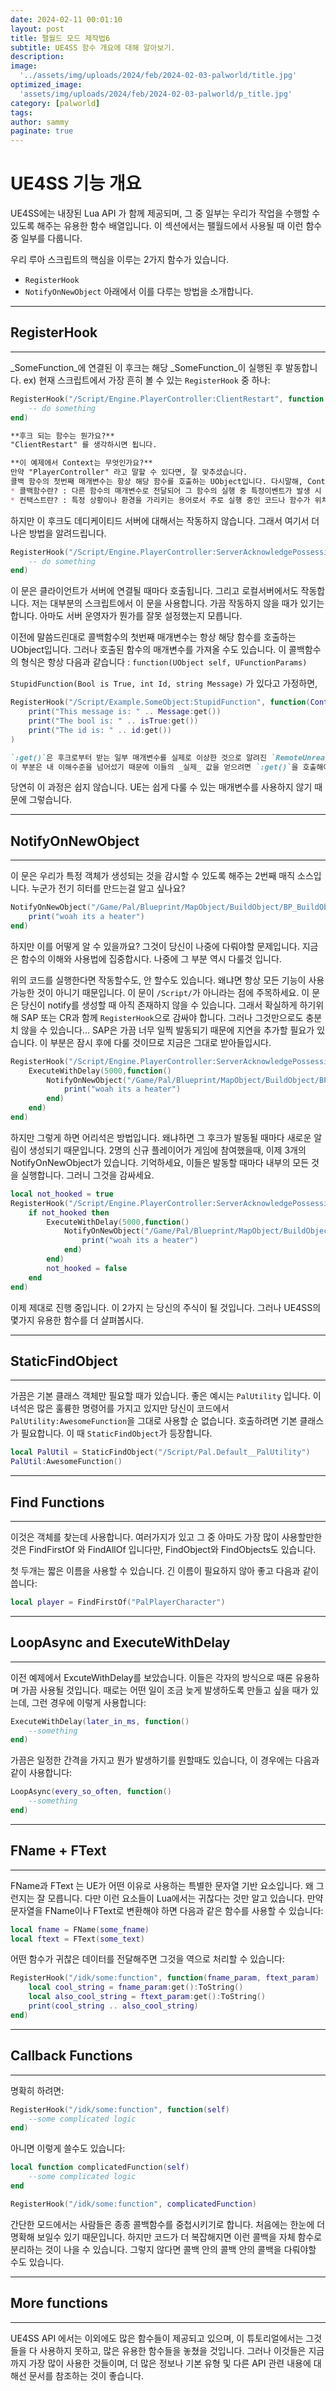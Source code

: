 ```yaml
---
date: 2024-02-11 00:01:10
layout: post
title: 팰월드 모드 제작법6
subtitle: UE4SS 함수 개요에 대해 알아보기.
description: 
image: 
  '../assets/img/uploads/2024/feb/2024-02-03-palworld/title.jpg'
optimized_image:    
  'assets/img/uploads/2024/feb/2024-02-03-palworld/p_title.jpg'
category: [palworld]
tags:  
author: sammy
paginate: true
---
```


# UE4SS 기능 개요
UE4SS에는 내장된 Lua API 가 함께 제공되며, 그 중 일부는 우리가 작업을 수행할 수 있도록 해주는 유용한 함수 배열입니다.
이 섹션에서는 팰월드에서 사용될 때 이런 함수 중 일부를 다룹니다.

우리 루아 스크립트의 핵심을 이루는 2가지 함수가 있습니다.
  * `RegisterHook`
  * `NotifyOnNewObject`
아래에서 이를 다루는 방법을 소개합니다.

*****
## RegisterHook
*****
_SomeFunction_에 연결된 이 후크는 해당 _SomeFunction_이 실행된 후 발동합니다.
ex) 현재 스크립트에서 가장 흔히 볼 수 있는 `RegisterHook` 중 하나:
```lua
RegisterHook("/Script/Engine.PlayerController:ClientRestart", function (Context) 
    -- do something
end)
```
```markdown
**후크 되는 함수는 뭔가요?**
"ClientRestart" 를 생각하시면 됩니다.
```
```markdown
**이 예제에서 Context는 무엇인가요?**
만약 "PlayerController" 라고 말할 수 있다면, 잘 맞추셨습니다. 
콜백 함수의 첫번째 매개변수는 항상 해당 함수를 호출하는 UObject입니다. 다시말해, Context 입니다.
* 콜백함수란? : 다른 함수의 매개변수로 전달되어 그 함수의 실행 중 특정이벤트가 발생 시 호출되는 함수를 말합니다.
* 컨택스트란? : 특정 상황이나 환경을 가리키는 용어로서 주로 실행 중인 코드나 함수가 위치한 환경을 뜻하며, 해당 코드나 함수가 실행되는 맥락이나 상황을 의미.
```

하지만 이 후크도 데디케이티드 서버에 대해서는 작동하지 않습니다. 
그래서 여기서 더 나은 방법을 알려드립니다.
```lua
RegisterHook("/Script/Engine.PlayerController:ServerAcknowledgePossession", function(Context)
    -- do something
end)
```

이 문은 클라이언트가 서버에 연결될 때마다 호출됩니다. 그리고 로컬서버에서도 작동합니다.
저는 대부분의 스크립트에서 이 문을 사용합니다. 가끔  작동하지 않을 때가 있기는 합니다. 아마도 서버 운영자가 뭔가를 잘못 설정했는지 모릅니다.

이전에 말씀드린대로 콜백함수의 첫번째 매개변수는 항상 해당 함수를 호출하는 UObject입니다. 
그러나 호출된 함수의 매개변수를 가져올 수도 있습니다.
이 콜백함수의 형식은 항상 다음과 같습니다 : `function(UObject self, UFunctionParams)`

`StupidFunction(Bool is True, int Id, string Message)` 가 있다고 가정하면, 
```lua
RegisterHook("/Script/Example.SomeObject:StupidFunction", function(Context, isTrue, Id, Message)
    print("This message is: " .. Message:get())
    print("The bool is: " .. isTrue:get())
    print("The id is: " .. id:get())
)
```
```markdown
`:get()`은 후크로부터 받는 일부 매개변수를 실제로 이상한 것으로 알려진 `RemoteUnrealParam` 입니다. 
이 부분은 내 이해수준을 넘어섰기 때문에 이들의 _실제_ 값을 얻으려면 `:get()`을 호출해야 합니다.
```
당연히 이 과정은 쉽지 않습니다. UE는 쉽게 다룰 수 있는 매개변수를 사용하지 않기 때문에 그렇습니다.

*****
## NotifyOnNewObject
*****
이 문은 우리가 특정 객체가 생성되는 것을 감시할 수 있도록 해주는 2번째 매직 소스입니다.
누군가 전기 히터를 만드는걸 알고 싶나요?

```lua
NotifyOnNewObject("/Game/Pal/Blueprint/MapObject/BuildObject/BP_BuildObject_HeaterElectric.BP_BuildObject_HeaterElectric_C", function(Context)
    print("woah its a heater")
end)
```
하지만 이를 어떻게 알 수 있을까요? 그것이 당신이 나중에 다뤄야할 문제입니다. 
지금은 함수의 이해와 사용법에 집중합시다. 나중에 그 부분 역시 다룰것 입니다.

위의 코드를 실행한다면 작동할수도, 안 할수도 있습니다. 왜냐면 항상 모든 기능이 사용 가능한 것이 아니기 때문입니다.
이 문이 `/Script/`가 아니라는 점에 주목하세요. 이 문은 당신이 notify를 생성할 때 아직 존재하지 않을 수 있습니다.
그래서 확실하게 하기위해 SAP 또는 CR과 함께 `RegisterHook`으로 감싸야 합니다.
그러나 그것만으로도 충분치 않을 수 있습니다... SAP은 가끔 너무 일찍 발동되기 때문에 지연을 추가할 필요가 있습니다.
이 부분은 잠시 후에 다룰 것이므로 지금은 그대로 받아들입시다.

```lua
RegisterHook("/Script/Engine.PlayerController:ServerAcknowledgePossession", function(Context)
    ExecuteWithDelay(5000,function()
        NotifyOnNewObject("/Game/Pal/Blueprint/MapObject/BuildObject/BP_BuildObject_HeaterElectric_BP_BuildObject_HeaterElectric_C", function(Context)
            print("woah its a heater")
        end)
    end)
end)
```
하지만 그렇게 하면 어리석은 방법입니다. 왜냐하면 그 후크가 발동될 때마다 새로운 알림이 생성되기 때문입니다.
2명의 신규 플레이어가 게임에 참여했을때, 이제 3개의 NotifyOnNewObject가 있습니다. 
기억하세요, 이들은 발동할 때마다 내부의 모든 것을 실행합니다. 그러니 그것을 감싸세요. 
```lua
local not_hooked = true
RegisterHook("/Script/Engine.PlayerController:ServerAcknowledgePossession", function(Context)
    if not_hooked then
        ExecuteWithDelay(5000,function()
            NotifyOnNewObject("/Game/Pal/Blueprint/MapObject/BuildObject/BP_BuildObject_HeaterElectric_BP_BuildObject_HeaterElectric_C", function(Context)
                print("woah its a heater")
            end)
        end)
        not_hooked = false
    end
end)
```
이제 제대로 진행 중입니다. 
이 2가지 는 당신의 주식이 될 것입니다. 그러나 UE4SS의 몇가지 유용한 함수를 더 살펴봅시다.

*****
## StaticFindObject
*****
가끔은 기본 클래스 객체만 필요할 때가 있습니다. 좋은 예시는 `PalUtility` 입니다.
이 녀석은 많은 훌륭한 명령어를 가지고 있지만 당신이 코드에서 `PalUtility:AwesomeFunction`을 그대로 사용할 순 없습니다.
호출하려면 기본 클래스가 필요합니다. 이 때 `StaticFindObject`가 등장합니다.

```lua
local PalUtil = StaticFindObject("/Script/Pal.Default__PalUtility")
PalUtil:AwesomeFunction()
```

*****
## Find Functions
*****
이것은 객체를 찾는데 사용합니다. 여러가지가 있고 그 중 아마도 가장 많이 사용할만한 것은 FindFirstOf 와 FindAllOf 입니다만, FindObject와 FindObjects도 있습니다.

첫 두개는 짧은 이름을 사용할 수 있습니다. 긴 이름이 필요하지 않아 좋고 다음과 같이 씁니다:
```lua
local player = FindFirstOf("PalPlayerCharacter")
```

*****
## LoopAsync and ExecuteWithDelay
*****
이전 예제에서 ExcuteWithDelay를 보았습니다. 이들은 각자의 방식으로 때론 유용하며 가끔 사용될 것입니다.
때로는 어떤 일이 조금 늦게 발생하도록 만들고 싶을 때가 있는데, 그런 경우에 이렇게 사용합니다:
```lua
ExecuteWithDelay(later_in_ms, function()
    --something
end)
```
가끔은 일정한 간격을 가지고 뭔가 발생하기를 원할때도 있습니다, 이 경우에는 다음과 같이 사용합니다:
```lua
LoopAsync(every_so_often, function()
    --something
end)
```

*****
## FName + FText
*****
FName과 FText 는 UE가 어떤 이유로 사용하는 특별한 문자열 기반 요소입니다. 왜 그런지는 잘 모릅니다. 
다만 이런 요소들이 Lua에서는 귀찮다는 것만 알고 있습니다. 만약 문자열을 FName이나 FText로 변환해야 하면 다음과 같은 함수를 사용할 수 있습니다:
```lua
local fname = FName(some_fname)
local ftext = FText(some_text)
```
어떤 함수가 귀찮은 데이터를 전달해주면 그것을 역으로 처리할 수 있습니다:
```lua
RegisterHook("/idk/some:function", function(fname_param, ftext_param)
    local cool_string = fname_param:get():ToString()
    local also_cool_string = ftext_param:get():ToString()
    print(cool_string .. also_cool_string)
end)
```

*****
## Callback Functions
*****
명확히 하려면:
```lua
RegisterHook("/idk/some:function", function(self)
    --some complicated logic
end)
```
아니면 이렇게 쓸수도 있습니다:
```lua
local function complicatedFunction(self)
    --some complicated logic
end

RegisterHook("/idk/some:function", complicatedFunction)
```
간단한 모드에서는 사람들은 종종 콜백함수를 중첩시키기로 합니다. 처음에는 한눈에 더 명확해 보일수 있기 때문입니다.
하지만 코드가 더 복잡해지면 이런 콜백을 자체 함수로 분리하는 것이 나을 수 있습니다.
그렇지 않다면 콜백 안의 콜백 안의 콜백을 다뤄야할 수도 있습니다.

*****
## More functions
*****
UE4SS API 에서는 이외에도 많은 함수들이 제공되고 있으며, 이 튜토리얼에서는 그것들을 다 사용하지 못하고, 많은 유용한 함수들을 놓쳤을 것입니다.
그러나 이것들은 지금까지 가장 많이 사용한 것들이며, 더 많은 정보나 기본 유형 및 다른 API 관련 내용에 대해선 문서를 참조하는 것이 좋습니다.